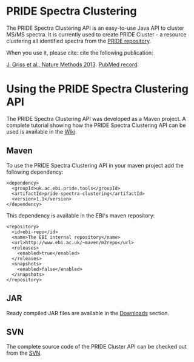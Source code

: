 # PRIDE Spectra Clustering #

The PRIDE Spectra Clustering API is an easy-to-use Java API to cluster MS/MS spectra. It is currently used to create PRIDE Cluster - a resource clustering all identified spectra from the [PRIDE repository](http://www.ebi.ac.uk/pride).

When you use it, please cite: cite the following publication:

[J. Griss et al., Nature Methods 2013](http://dx.doi.org/10.1038/nmeth.2343). [PubMed record](http://www.ncbi.nlm.nih.gov/pubmed/23361086).

# Using the PRIDE Spectra Clustering API #

The PRIDE Spectra Clustering API was developed as a Maven project. A complete tutorial showing how the PRIDE Spectra Clustering API can be used is available in the [Wiki](https://code.google.com/p/pride-spectra-clustering/wiki/ClusteringTutorial).

## Maven ##

To use the PRIDE Spectra Clustering API in your maven project add the following dependency:
```
<dependency>
  <groupId>uk.ac.ebi.pride.tools</groupId>
  <artifactId>pride-spectra-clustering</artifactId>
  <version>1.1</version>
</dependency>
```
This dependency is available in the EBI's maven repository:
```
<repository>
  <id>ebi-repo</id>
  <name>The EBI internal repository</name>
  <url>http://www.ebi.ac.uk/~maven/m2repo</url>
  <releases>
    <enabled>true</enabled>
  </releases>
  <snapshots>
    <enabled>false</enabled>
  </snapshots>
</repository>
```

## JAR ##

Ready compiled JAR files are available in the [Downloads](https://code.google.com/p/pride-spectra-clustering/downloads/list) section.

## SVN ##

The complete source code of the PRIDE Cluster API can be checked out from the [SVN](https://code.google.com/p/pride-spectra-clustering/source/checkout).